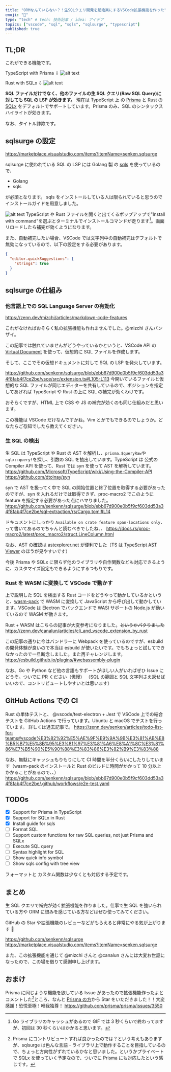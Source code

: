 ```yaml
---
title: "ORMなんていらない？！生SQLクエリ開発を超絶楽にするVSCode拡張機能を作った"
emoji: "🎉"
type: "tech" # tech: 技術記事 / idea: アイデア
topics: ["vscode", "sql", "sqls", "sqlsurge", "typescript"]
published: true
---
```


## TL;DR

これができる機能です。

TypeScript with Prisma ⇩
![alt text](/images/vscode-sqlsurge/image.png)

Rust with SQLx ⇩
![alt text](/images/vscode-sqlsurge/image-1.png)

**SQL ファイルだけでなく、他のファイルの生 SQL クエリ(Raw SQL Query)に対しても SQL の LSP が効きます。**
現在は TypeScript 上 の [Prisma](https://github.com/prisma/prisma) と Rust の [SQLx](https://github.com/launchbadge/sqlx) をデフォルトでサポートしています。Prisma のみ、SQL のシンタックスハイライトが効きます。

なお、タイトル詐欺です。

## sqlsurge の設定

https://marketplace.visualstudio.com/items?itemName=senken.sqlsurge

sqlsurge に使われている SQL の LSP には Golang 製 の [sqls](https://github.com/sqls-server/sqls) を使っているので、

- Golang
- sqls

が必須となります。
sqls をインストールしている人は限られていると思うのでインストールガイドを用意しました。

![alt text](/images/vscode-sqlsurge/sqlsurge-cut.gif)
TypeScript や Rust ファイルを開くと出てくるポップアップで"Install with command"を選ぶとターミナルでインストールコマンドが走ります[^1]。画面リロードしたら補完が効くようになります。

[^1]: Go ライブラリのキャッシュがあるので GIF では 3 秒くらいで終わってますが、初回は 30 秒くらいはかかると思います。

また、自動補完したい場合、VSCode では文字列中の自動補完はデフォルトで無効になっているので、以下の設定をする必要があります。

```json
{
  "editor.quickSuggestions": {
    "strings": true
  }
}
```

## sqlsurge の仕組み

### 他言語上での SQL Language Server の有効化

https://zenn.dev/mizchi/articles/markdown-code-features

これがなければおそらく私の拡張機能も作れませんでした。@mizchi さんバンザイ。

この記事では触れていませんがどうやっているかというと、VSCode API の [Virtual Document](https://code.visualstudio.com/api/extension-guides/virtual-documents) を使って、仮想的に SQL ファイルを作成します。

そして、ここでその仮想ドキュメントに対して SQL の LSP を発火しています。

https://github.com/senkenn/sqlsurge/blob/ebb67d900e0b5f9cf603dd53a34f8fab4f7ce2be/vsce/src/extension.ts#L105-L113
今開いているファイルと仮想的な SQL ファイルが同じエディターを共有しているので、ポジションを指定してあげれば TypeScript や Rust の上に SQL の補完が効くわけです。

おそらくですが、HTML 上で CSS や JS の補完が効くのも同じ仕組みだと思います。

この機能は VSCode だけなんですかね。Vim とかでもできるのでしょうか。どなたらご存知でしたら教えてください。

### 生 SQL の検出

生 SQL は TypeScript や Rust の AST を解析し、`prisma.$queryRaw`や`sqlx::query!`を探し、引数の SQL を抽出しています。TypeScript は 公式の Compiler API を使って、Rust では syn を使って AST を解析しています。
https://github.com/Microsoft/TypeScript/wiki/Using-the-Compiler-API
https://github.com/dtolnay/syn

syn で AST を扱ってく中で SQL の開始位置と終了位置を取得する必要があったのですが、syn を入れるだけでは取得できず、proc-macro2 でこのように feature を指定する必要があった点にハマりました。
https://github.com/senkenn/sqlsurge/blob/ebb67d900e0b5f9cf603dd53a34f8fab4f7ce2be/sql-extraction/rs/Cargo.toml#L14

ドキュメントにしっかり `Available on crate feature span-locations only.` って書いてあるのでちゃんと読むべきでしたね、、
https://docs.rs/proc-macro2/latest/proc_macro2/struct.LineColumn.html

なお、AST の確認は [astexplorer.net](https://astexplorer.net/) が便利でした（TS は [TypeScript AST Viewer](https://ts-ast-viewer.com/) のほうが見やすいです）

今後 Prisma や SQLx に限らず他のライブラリや自作関数なども対応できるように、カスタマイズ設定もできるようにするつもりです。

### Rust を WASM に変換して VSCode で動かす

上で説明した SQL を検出する Rust コードをどうやって動かしているかというと、[wasm-pack](https://github.com/rustwasm/wasm-pack) で WASM に変換して JavaScript から呼び出して動かしています。VSCode は Electron でバックエンドで WASI サポートの Node.js が動いているので WASM が動きます。

Rust + WASM はこちらの記事が大変参考になりました。~~というかパクりました~~
https://zenn.dev/canalun/articles/cli_and_vscode_extension_by_rust

この記事の通りに今はバンドラーに Webpack を使っているのですが、esbuild の開発体験が良いので本当は esbuild が使いたいです。でもちょっと試してできなかったので一旦断念しました。また再チャレンジします。
https://esbuild.github.io/plugins/#webassembly-plugin

なお、Go や Python など他の言語もサポートがほしい人がいればぜひ Issue にどうぞ。ついでに PR ください（傲慢）
（SQL の範囲と SQL 文字列さえ返せばいいので、コントリビュートしやすいとは思います）

## GitHub Actions での CI

Rust の単体テストと、 @vscode/test-electron + Jest で VSCode 上での結合テストを GitHub Actions で行っています。Ubuntu と macOS でテストを行っています。
詳しくは過去記事で。
https://zenn.dev/senken/articles/todo-list-for-teams#vscode%E3%82%92%E5%AE%9F%E9%9A%9B%E3%81%AB%E8%B5%B7%E5%8B%95%E3%81%97%E3%81%A6%E8%A1%8C%E3%81%86%E7%B5%90%E5%90%88%E3%83%86%E3%82%B9%E3%83%88

なお、無駄にキャッシュもりもりにして CI 時間を半分くらいにしたりしています（wasm-pack のインストールと Rust のビルドに時間がかかって 10 分以上かかることがあるので、、）
https://github.com/senkenn/sqlsurge/blob/ebb67d900e0b5f9cf603dd53a34f8fab4f7ce2be/.github/workflows/e2e-test.yaml

## TODOs

- [x] Support for Prisma in TypeScript
- [x] Support for SQLx in Rust
- [x] Install guide for sqls
- [ ] Format SQL
- [ ] Support custom functions for raw SQL queries, not just Prisma and SQLx
- [ ] Execute SQL query
- [ ] Syntax highlight for SQL
- [ ] Show quick info symbol
- [ ] Show sqls config with tree view

フォーマットと カスタム関数は少なくとも対応する予定です。

## まとめ

生 SQL クエリで補完が効く拡張機能を作りました。仕事で生 SQL を強いられている方や ORM に恨みを感じている方などはぜひ使ってみてください。

GitHub の Star や拡張機能のレビューなどがもらえると非常にやる気が上がります :pray:

https://github.com/senkenn/sqlsurge
https://marketplace.visualstudio.com/items?itemName=senken.sqlsurge

また、この拡張機能を通じて @mizchi さんと @canalun さんには大変お世話になったので、この場を借りて感謝申し上げます。

## おまけ

Prisma に同じような機能を欲している Issue があったので拡張機能作ったよとコメントした[^2]ところ、なんと [Prisma の方](https://github.com/aqrln)から Star をいただきました！！大変感謝！恐悦至極！唯我独尊！
https://github.com/prisma/prisma/issues/3550

[^2]: Prisma にコントリビュートすれば良かったのでは？という考えもありますが、sqlsurge は色んな言語・ライブラリ上で動作することを目指しているので、ちょっと方向性がずれているかなと思いました。というかプライベートで SQLx を使っていく予定なので、ついでに Prisma にも対応したという感じです。
